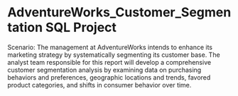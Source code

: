 # AdventureWorks_Customer_Segmentation SQL Project

Scenario: The management at AdventureWorks intends to enhance its marketing strategy by systematically segmenting its customer base. The analyst team responsible for this report will develop a comprehensive customer segmentation analysis by examining data on purchasing behaviors and preferences, geographic locations and trends, favored product categories, and shifts in consumer behavior over time. 
